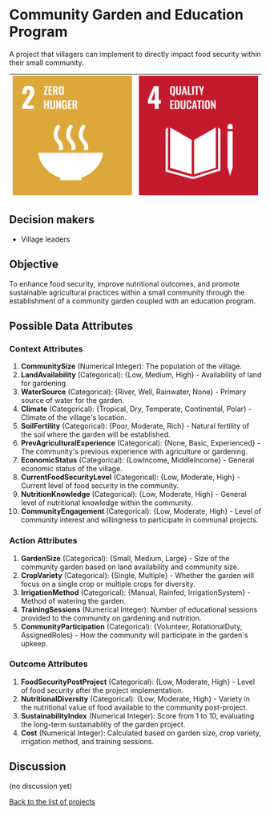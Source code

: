 # Community Garden and Education Program

A project that villagers can implement to directly impact food security within their small community.

| [![Goal 2](../images/sdgs/E-WEB-Goal-02.png)](../goals/goal_02.md) | [![Goal 4](../images/sdgs/E-WEB-Goal-04.png)](../goals/goal_04.md) |
|--------------------------------------------------------------------|--------------------------------------------------------------------|

## Decision makers

- Village leaders

## Objective
To enhance food security, improve nutritional outcomes, and promote sustainable agricultural practices within a small
community through the establishment of a community garden coupled with an education program.

## Possible Data Attributes

### Context Attributes
1. **CommunitySize** (Numerical Integer): The population of the village.
2. **LandAvailability** (Categorical): {Low, Medium, High} - Availability of land for gardening.
3. **WaterSource** (Categorical): {River, Well, Rainwater, None} - Primary source of water for the garden.
4. **Climate** (Categorical): {Tropical, Dry, Temperate, Continental, Polar} - Climate of the village's location.
5. **SoilFertility** (Categorical): {Poor, Moderate, Rich} - Natural fertility of the soil where the garden will be established.
6. **PrevAgriculturalExperience** (Categorical): {None, Basic, Experienced} - The community's previous experience with agriculture or gardening.
7. **EconomicStatus** (Categorical): {LowIncome, MiddleIncome} - General economic status of the village.
8. **CurrentFoodSecurityLevel** (Categorical): {Low, Moderate, High} - Current level of food security in the community.
9. **NutritionKnowledge** (Categorical): {Low, Moderate, High} - General level of nutritional knowledge within the community.
10. **CommunityEngagement** (Categorical): {Low, Moderate, High} - Level of community interest and willingness to participate in communal projects.

### Action Attributes
1. **GardenSize** (Categorical): {Small, Medium, Large} - Size of the community garden based on land availability and community size.
2. **CropVariety** (Categorical): {Single, Multiple} - Whether the garden will focus on a single crop or multiple crops for diversity.
3. **IrrigationMethod** (Categorical): {Manual, Rainfed, IrrigationSystem} - Method of watering the garden.
4. **TrainingSessions** (Numerical Integer): Number of educational sessions provided to the community on gardening and nutrition.
5. **CommunityParticipation** (Categorical): {Volunteer, RotationalDuty, AssignedRoles} - How the community will participate in the garden's upkeep.

### Outcome Attributes
1. **FoodSecurityPostProject** (Categorical): {Low, Moderate, High} - Level of food security after the project implementation.
2. **NutritionalDiversity** (Categorical): {Low, Moderate, High} - Variety in the nutritional value of food available to the community post-project.
3. **SustainabilityIndex** (Numerical Integer): Score from 1 to 10, evaluating the long-term sustainability of the garden project.
4. **Cost** (Numerical Integer): Calculated based on garden size, crop variety, irrigation method, and training sessions.

## Discussion

<!-- Provide a link to a space for discussion or comments -->
(no discussion yet)

[Back to the list of projects](../README.md)
